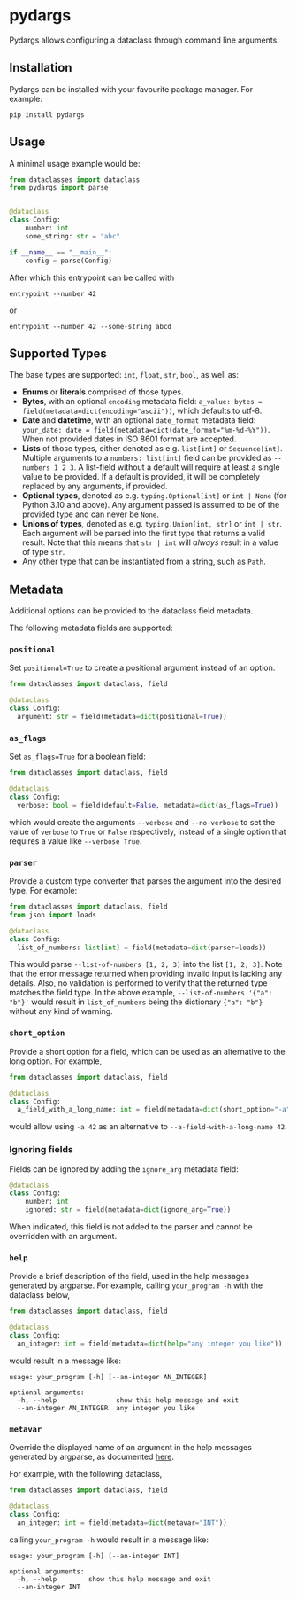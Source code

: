 # pydargs

Pydargs allows configuring a dataclass through command line arguments.

## Installation

Pydargs can be installed with your favourite package manager. For example:

```
pip install pydargs
```

## Usage

A minimal usage example would be:

```python
from dataclasses import dataclass
from pydargs import parse


@dataclass
class Config:
    number: int
    some_string: str = "abc"

if __name__ == "__main__":
    config = parse(Config)
```

After which this entrypoint can be called with

```shell
entrypoint --number 42
```
or
```shell
entrypoint --number 42 --some-string abcd
```

## Supported Types

The base types are supported: `int`, `float`, `str`, `bool`, as well as:

- **Enums** or **literals** comprised of those types.
- **Bytes**, with an optional `encoding` metadata field:
  `a_value: bytes = field(metadata=dict(encoding="ascii"))`, which defaults to utf-8.
- **Date** and **datetime**, with an optional `date_format` metadata
  field: `your_date: date = field(metadata=dict(date_format="%m-%d-%Y"))`. When not
  provided dates in ISO 8601 format are accepted.
- **Lists** of those types, either denoted as e.g. `list[int]` or `Sequence[int]`.
  Multiple arguments to a `numbers: list[int]` field can be provided as `--numbers 1 2 3`.
  A list-field without a default will require at least a single value to be provided.
  If a default is provided, it will be completely replaced by any arguments, if provided.
- **Optional types**, denoted as e.g. `typing.Optional[int]` or `int | None` (for Python 3.10 and above).
  Any argument passed is assumed to be of the provided type and can never be `None`.
- **Unions of types**, denoted as e.g. `typing.Union[int, str]` or `int | str`. Each argument
  will be parsed into the first type that returns a valid result. Note that this means
  that `str | int` will _always_ result in a value of type `str`.
- Any other type that can be instantiated from a string, such as `Path`.

## Metadata

Additional options can be provided to the dataclass field metadata.

The following metadata fields are supported:

### `positional`
Set `positional=True` to create a positional argument instead of an option.

```python
from dataclasses import dataclass, field

@dataclass
class Config:
  argument: str = field(metadata=dict(positional=True))
```


### `as_flags`

Set `as_flags=True` for a boolean field:
```python
from dataclasses import dataclass, field

@dataclass
class Config:
  verbose: bool = field(default=False, metadata=dict(as_flags=True))
```
which would create the arguments `--verbose` and `--no-verbose` to
set the value of `verbose` to `True` or `False` respectively, instead
of a single option that requires a value like `--verbose True`.

### `parser`

Provide a custom type converter that parses the argument into the desired type. For example:

```python
from dataclasses import dataclass, field
from json import loads

@dataclass
class Config:
  list_of_numbers: list[int] = field(metadata=dict(parser=loads))
```

This would parse `--list-of-numbers [1, 2, 3]` into the list `[1, 2, 3]`. Note that the error message returned
when providing invalid input is lacking any details. Also, no validation is performed to verify that the returned
type matches the field type. In the above example, `--list-of-numbers '{"a": "b"}'` would result in `list_of_numbers`
being the dictionary `{"a": "b"}` without any kind of warning.

### `short_option`

Provide a short option for a field, which can be used as an alternative to the long option.
For example,

```python
from dataclasses import dataclass, field

@dataclass
class Config:
  a_field_with_a_long_name: int = field(metadata=dict(short_option="-a"))
```

would allow using `-a 42` as an alternative to `--a-field-with-a-long-name 42`.

### Ignoring fields
Fields can be ignored by adding the `ignore_arg` metadata field:

```python
@dataclass
class Config:
    number: int
    ignored: str = field(metadata=dict(ignore_arg=True))
```
When indicated, this field is not added to the parser and cannot be overridden with an argument.

### `help`

Provide a brief description of the field, used in the help messages generated by argparse.
For example, calling `your_program -h` with the dataclass below,

```python
from dataclasses import dataclass, field

@dataclass
class Config:
  an_integer: int = field(metadata=dict(help="any integer you like"))
```

would result in a message like:

```text
usage: your_program [-h] [--an-integer AN_INTEGER]

optional arguments:
  -h, --help               show this help message and exit
  --an-integer AN_INTEGER  any integer you like
```

### `metavar`

Override the displayed name of an argument in the help messages generated by argparse,
as documented [here](https://docs.python.org/3/library/argparse.html#metavar).

For example, with the following dataclass,
```python
from dataclasses import dataclass, field

@dataclass
class Config:
  an_integer: int = field(metadata=dict(metavar="INT"))
```
calling `your_program -h` would result in a message like:

```text
usage: your_program [-h] [--an-integer INT]

optional arguments:
  -h, --help        show this help message and exit
  --an-integer INT
```
